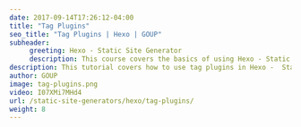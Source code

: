 ```yaml
---
date: 2017-09-14T17:26:12-04:00
title: "Tag Plugins"
seo_title: "Tag Plugins | Hexo | GOUP"
subheader:
     greeting: Hexo - Static Site Generator
     description: This course covers the basics of using Hexo - Static Site Generator. Work your way through the articles and we'll teach you everything you need to know to create a professional and scalable website or blog!
description: This tutorial covers how to use tag plugins in Hexo -  Static Site Generator.
author: GOUP
image: tag-plugins.png
video: I07XMi7MHd4
url: /static-site-generators/hexo/tag-plugins/
weight: 8
---
```

